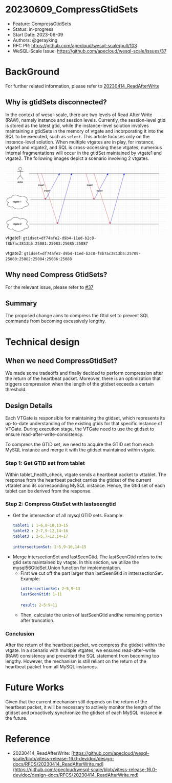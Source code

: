 # 20230609_CompressGtidSets

- Feature: CompressGtidSets
- Status: in-progress
- Start Date: 2023-06-09
- Authors: @gerayking
- RFC PR: https://github.com/apecloud/wesql-scale/pull/103
- WeSQL-Scale Issue: https://github.com/apecloud/wesql-scale/issues/37

# BackGround

For further related information, please refer to [20230414_ReadAfterWrite](https://github.com/apecloud/wesql-scale/blob/vitess-release-16.0-dev/doc/design-docs/RFCS/20230414_ReadAfterWrite.md)

## Why is gtidSets disconnected?

In the context of wesql-scale, there are two levels of Read After Write (RAW), namely instance and session levels. Currently, the session-level gtid is stored as the latest gtid, while the instance-level solution involves maintaining a gtidSets in the memory of vtgate and incorporating it into the SQL to be executed, such as `select`. This article focuses only on the instance-level solution. When multiple vtgates are in play, for instance, vtgate1 and vtgate2, and SQL is cross-accessing these vtgates, numerous internal fragmentations will occur in the gtidSet maintained by vtgate1 and vtgate2. The following images depict a scenario involving 2 vtgates.

![multivtgate](images/multivtgate.jpg)
vtgate1:
`gtidset=df74afe2-d9b4-11ed-b2c8-f8b7ac3813b5:25081:25083:25085:25087`

vtgate2:
`gtidset=df74afe2-d9b4-11ed-b2c8-f8b7ac3813b5:25709-25080:25082:25084:25086:25088`

## Why need Compress GtidSets?

For the relevant issue, please refer to [#37](https://github.com/apecloud/wesql-scale/issues/37)

## Summary

The proposed change aims to compress the Gtid set to prevent SQL commands from becoming excessively lengthy.

# Technical design

## When we need CompressGtidSet?

We made some tradeoffs and finally decided to perform compression after the return of the heartbeat packet. Moreover, there is an optimization that triggers compression when the length of the gtidset exceeds a certain threshold.


## Design Details

Each VTGate is responsible for maintaining the gtidset, which represents its up-to-date understanding of the existing gtids for that specific instance of VTGate. During execution stage, the VTGate need to use the gtidset to ensure read-after-write-consistency.

To compress the GTID set, we need to acquire the GTID set from each MySQL instance and merge it with the gtidset maintained within vtgate.

### Step 1: Get GTID set from tablet 

Within tablet_health_check, vtgate sends a heartbeat packet to vttablet. The response from the heartbeat packet carries the gtidset of the current vttablet and its corresponding MySQL instance. Hence, the Gtid set of each tablet can be derived from the response.

### Step 2: Compress GtisSet with lastseengtid

+ Get the intersection of all mysql GTID sets.
    Example:
    ```yaml
    tablet1 : 1~6,8~10,13~15
    tablet2 : 2~7,9~12,14~16
    tablet3 : 2~5,7~12,14~17
     
    inttersectionSet: 2~5,9~10,14~15
    ```
+ Merge intersectionSet and lastSeenGtid.
    The lastSeenGtid refers to the gtid sets maintained by vtagte. In this section, we utilize the mysql56GtidSet.Union function for implementation.
    + First we cut off the part larger than lastSeenGtid in inttersectionSet.
    Example:
        ```yaml
        inttersectionSet: 2~5,9~13
        lastSeenGtid: 1~11

        result: 2~5:9~11
        ```
    + Then, calculate the union of lastSeenGtid andthe remaining portion after truncation.
### Conclusion

After the return of the heartbeat packet, we compress the gtidset within the vtgate. In a scenario with multiple vtgates, we ensured read-after-write (RAW) consistency and prevented the SQL statement from becoming too lengthy. However, the mechanism is still reliant on the return of the heartbeat packet from all MySQL instances.

# Future Works

Given that the current mechanism still depends on the return of the heartbeat packet, it will be necessary to actively monitor the length of the gtidset and proactively synchronize the gtidset of each MySQL instance in the future.

# Reference

- 20230414_ReadAfterWrite: [https://github.com/apecloud/wesql-scale/blob/vitess-release-16.0-dev/doc/design-docs/RFCS/20230414_ReadAfterWrite.md](https://github.com/apecloud/wesql-scale/blob/vitess-release-16.0-dev/doc/design-docs/RFCS/20230414_ReadAfterWrite.md)